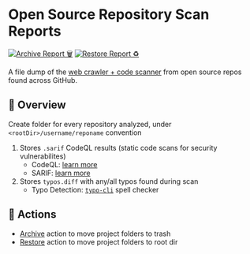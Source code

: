 # Open Source Repository Scan Reports 

[![Archive Report 🗑](https://github.com/spencerlepine/open-source-crawler-output/actions/workflows/archive-report.yml/badge.svg?branch=main)](https://github.com/spencerlepine/open-source-crawler-output/actions/workflows/archive-report.yml) [![Restore Report ♻️](https://github.com/spencerlepine/open-source-crawler-output/actions/workflows/restore-report.yml/badge.svg?branch=main)](https://github.com/spencerlepine/open-source-crawler-output/actions/workflows/restore-report.yml)

A file dump of the [web crawler + code scanner](https://github.com/spencerlepine/open-source-crawler) from open source repos found across GitHub.

## 🌟 Overview

Create folder for every repository analyzed, under `<rootDir>/username/reponame` convention

1. Stores `.sarif` CodeQL results (static code scans for security vulnerabilites)
    - CodeQL: [learn more](https://codeql.github.com/)
    - SARIF: [learn more](https://docs.github.com/en/code-security/code-scanning/integrating-with-code-scanning/sarif-support-for-code-scanning)
2. Stores `typos.diff` with any/all typos found during scan
    - Typo Detection: [`typo-cli`](https://github.com/crate-ci/typos) spell checker

## 🤖 Actions
- [Archive](https://github.com/spencerlepine/open-source-crawler-output/actions/workflows/archive-report.yml) action to move project folders to trash
- [Restore](https://github.com/spencerlepine/open-source-crawler-output/actions/workflows/restore-report.yml) action to move project folders to root dir
